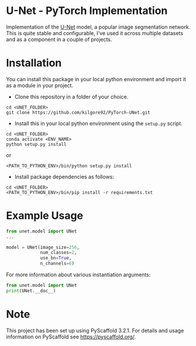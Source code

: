 U-Net - PyTorch Implementation
============================== 

Implementation of the [U-Net](http://arxiv.org/abs/1505.04597) model, a popular image segmentation network.
This is quite stable and configurable, I've used it across multiple datasets and as a component in a couple of projects. 



Installation
===========

You can install this package in your local python environment and import it as a module in your project.

* Clone this repository in a folder of your choice.
```
cd <UNET_FOLDER>
git clone https://github.com/kilgore92/PyTorch-UNet.git

```

* Install this in your local python environment using the ```setup.py``` script.
```
cd <UNET_FOLDER>
conda activate <ENV_NAME>
python setup.py install
```
or

```
<PATH_TO_PYTHON_ENV>/bin/python setup.py install 
```

* Install package dependencies as follows:
```
cd <UNET_FOLDER>
<PATH_TO_PYTHON_ENV>/bin/pip install -r requirements.txt
```

Example Usage
=============
```python
from unet.model import UNet
...

model = UNet(image_size=256,
             num_classes=2,
             use_bn=True,
             n_channels=6)
```

For more information about various instantiation arguments:
```python
from unet.model import UNet
print(UNet.__doc__)
```


Note
====

This project has been set up using PyScaffold 3.2.1. For details and usage
information on PyScaffold see https://pyscaffold.org/.

